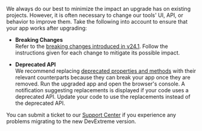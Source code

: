 We always do our best to minimize the impact an upgrade has on existing projects. However, it is often necessary to change our tools' UI, API, or behavior to improve them. Take the following into account to ensure that your app works after upgrading:

* **Breaking Changes**      
Refer to the <a href="https://www.devexpress.com/Support/Center/VersionHistory?TechnologyName=DevExtreme&PlatformName=AllPlatforms&ProductName=AllProducts&VersionHistoryItemsType=BreakingChanges&StartBuildName=minor_21_2&EndBuildName=minor_24_1&version-mode=updating-mode" target="_blank">breaking changes introduced in v24.1</a>. Follow the instructions given for each change to mitigate its possible impact.

* **Deprecated API**        
We recommend replacing [deprecated properties and methods](/concepts/Common/Migrate%20to%20the%20New%20Version/50%20Learn%20Breaking%20Changes%20and%20Deprecated%20API/1%20Deprecated%20Properties%20and%20Methods.md '/Documentation/Guide/Common/Migrate_to_the_New_Version/#Learn_Breaking_Changes_and_Deprecated_API/Deprecated_Properties_and_Methods') with their relevant counterparts because they can break your app once they are removed. Run the upgraded app and open the browser's console. A notification suggesting replacements is displayed if your code uses a deprecated API. Update your code to use the replacements instead of the deprecated API.

You can submit a ticket to our <a href="http://www.devexpress.com/Support/Center/Question/List/1" target="_blank">Support Center</a> if you experience any problems migrating to the new DevExtreme version.
